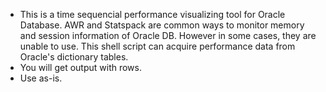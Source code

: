 
+ This is a time sequencial performance visualizing tool for Oracle Database.
AWR and Statspack are common ways to monitor memory and session information of Oracle DB. However in some cases, they are unable to use.
This shell script can acquire performance data from Oracle's dictionary tables.
+ You will get output with rows.
+ Use as-is.

